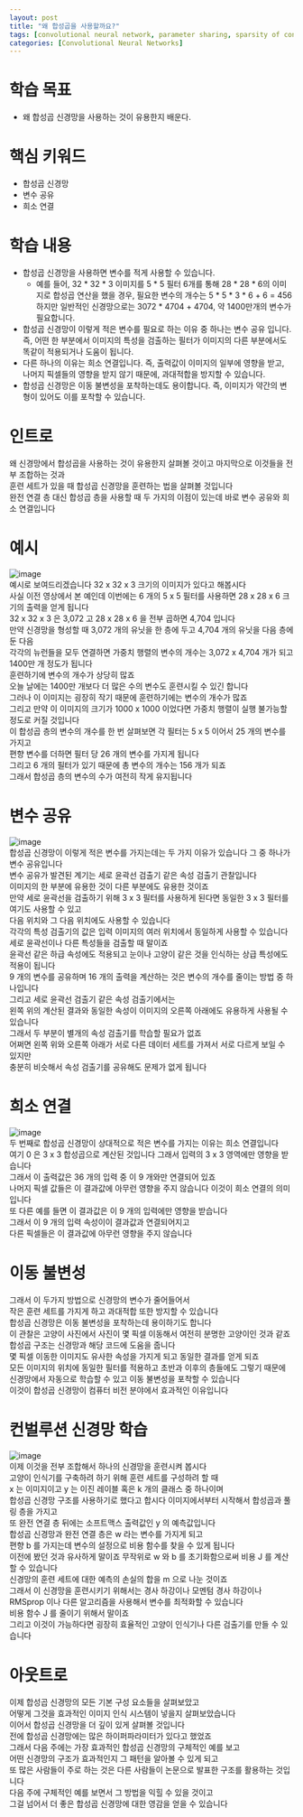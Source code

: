 ```yaml
---
layout: post
title: "왜 합성곱을 사용할까요?"
tags: [convolutional neural network, parameter sharing, sparsity of connection]
categories: [Convolutional Neural Networks]
---
```


# 학습 목표
- 왜 합성곱 신경망을 사용하는 것이 유용한지 배운다.

# 핵심 키워드
- 합성곱 신경망
- 변수 공유
- 희소 연결

# 학습 내용
- 합성곱 신경망을 사용하면 변수를 적게 사용할 수 있습니다.
  - 예를 들어, 32 * 32 * 3 이미지를 5 * 5 필터 6개를 통해 28 * 28 * 6의 이미지로 합성곱 연산을 했을 경우, 필요한 변수의 개수는 5 * 5 * 3 * 6 + 6 = 456 하지만 일반적인 신경망으로는 3072 * 4704 + 4704, 약 1400만개의 변수가 필요합니다.
- 합성곱 신경망이 이렇게 적은 변수를 필요로 하는 이유 중 하나는 변수 공유 입니다. 즉, 어떤 한 부분에서 이미지의 특성을 검출하는 필터가 이미지의 다른 부분에서도 똑같이 적용되거나 도움이 됩니다.
- 다른 하나의 이유는 희소 연결입니다. 즉, 출력값이 이미지의 일부에 영향을 받고, 나머지 픽셀들의 영향을 받지 않기 때문에, 과대적합을 방지할 수 있습니다.
- 합성곱 신경망은 이동 불변성을 포착하는데도 용이합니다. 즉, 이미지가 약간의 변형이 있어도 이를 포착할 수 있습니다.

# 인트로
왜 신경망에서 합성곱을 사용하는 것이 유용한지 살펴볼 것이고 마지막으로 이것들을 전부 조합하는 것과             
훈련 세트가 있을 때 합성곱 신경망을 훈련하는 법을 살펴볼 것입니다            
완전 연결 층 대신 합성곱 층을 사용할 때 두 가지의 이점이 있는데  바로 변수 공유와 희소 연결입니다            

# 예시
![image](https://user-images.githubusercontent.com/50114210/71471255-46c41780-2812-11ea-9684-96f387cd1b58.png)                    
예시로 보여드리겠습니다 32 x 32 x 3 크기의 이미지가 있다고 해봅시다            
사실 이전 영상에서 본 예인데 이번에는 6 개의 5 x 5 필터를 사용하면 28 x 28 x 6 크기의 출력을 얻게 됩니다            
32 x 32 x 3 은 3,072 고 28 x 28 x 6 을 전부 곱하면 4,704 입니다            
만약 신경망을 형성할 때 3,072 개의 유닛을 한 층에 두고  4,704 개의 유닛을 다음 층에 둔 다음            
각각의 뉴런들을 모두 연결하면 가중치 행렬의 변수의 개수는 3,072 x 4,704 개가 되고 1400만 개 정도가 됩니다            
훈련하기에 변수의 개수가 상당히 많죠            
오늘 날에는 1400만 개보다 더 많은 수의 변수도 훈련시킬 수 있긴 합니다            
그러나 이 이미지는 굉장히 작기 때문에 훈련하기에는 변수의 개수가 많죠            
그리고 만약 이 이미지의 크기가 1000 x 1000 이었다면 가중치 행렬이 실행 불가능할 정도로 커질 것입니다            
이 합성곱 층의 변수의 개수를 한 번 살펴보면 각 필터는 5 x 5 이어서 25 개의 변수를 가지고            
편향 변수를 더하면 필터 당 26 개의 변수를 가지게 됩니다            
그리고 6 개의 필터가 있기 때문에 총 변수의 개수는 156 개가 되죠            
그래서 합성곱 층의 변수의 수가 여전히 작게 유지됩니다            

# 변수 공유
![image](https://user-images.githubusercontent.com/50114210/71471270-54799d00-2812-11ea-9c64-e7f04795dbdc.png)              
합성곱 신경망이 이렇게 적은 변수를 가지는데는 두 가지 이유가 있습니다 그 중 하나가 변수 공유입니다              
변수 공유가 발견된 계기는 세로 윤곽선 검출기 같은 속성 검출기 관찰입니다              
이미지의 한 부분에 유용한 것이 다른 부분에도 유용한 것이죠              
만약 세로 윤곽선을 검출하기 위해 3 x 3 필터를 사용하게 된다면 동일한 3 x 3 필터를 여기도 사용할 수 있고              
다음 위치와 그 다음 위치에도 사용할 수 있습니다              
각각의 특성 검출기의 값은 입력 이미지의 여러 위치에서  동일하게 사용할 수 있습니다              
세로 윤곽선이나 다른 특성들을 검출할 때 말이죠              
윤곽선 같은 하급 속성에도 적용되고 눈이나 고양이 같은 것을 인식하는 상급 특성에도 적용이 됩니다              
9 개의 변수를 공유하며 16 개의 출력을 계산하는 것은 변수의 개수를 줄이는 방법 중 하나입니다              
그리고 세로 윤곽선 검출기 같은 속성 검출기에서는               
왼쪽 위의 계산된 결과와 동일한 속성이 이미지의 오른쪽 아래에도 유용하게 사용될 수 있습니다              
그래서 두 부분이 별개의 속성 검출기를 학습할 필요가 없죠              
어쩌면 왼쪽 위와 오른쪽 아래가 서로 다른 데이터 세트를 가져서 서로 다르게 보일 수 있지만              
충분히 비슷해서 속성 검출기를 공유해도 문제가 없게 됩니다              

# 희소 연결
![image](https://user-images.githubusercontent.com/50114210/71471300-68250380-2812-11ea-98ac-f2076f143bfb.png)                         
두 번째로 합성곱 신경망이 상대적으로 적은 변수를 가지는 이유는 희소 연결입니다                
여기 0 은 3 x 3 합성곱으로 계산된 것입니다 그래서 입력의 3 x 3 영역에만 영향을 받습니다                
그래서 이 출력값은 36 개의 입력 중 이 9 개와만 연결되어 있죠                
나머지 픽셀 값들은 이 결과값에 아무런 영향을 주지 않습니다 이것이 희소 연결의 의미입니다                
또 다른 예를 들면 이 결과값은 이 9 개의 입력에만 영향을 받습니다                
그래서 이 9 개의 입력 속성이이 결과값과 연결되어지고                 
다른 픽셀들은 이 결과값에 아무런 영향을 주지 않습니다                

# 이동 불변성
그래서 이 두가지 방법으로 신경망의 변수가 줄어들어서                 
작은 훈련 세트를 가지게 하고 과대적합 또한 방지할 수 있습니다                
합성곱 신경망은 이동 불변성을 포착하는데 용이하기도 합니다                
이 관찰은 고양이 사진에서 사진이 몇 픽셀 이동해서 여전히 분명한 고양이인 것과 같죠                
합성곱 구조는 신경망과 해당 코드에 도움을 줍니다                
몇 픽셀 이동한 이미지도 유사한 속성을 가지게 되고 동일한 결과를 얻게 되죠                
모든 이미지의 위치에 동일한 필터를 적용하고 초반과 이후의 층들에도 그렇기 때문에                 
신경망에서 자동으로 학습할 수 있고 이동 불변성을 포착할 수 있습니다                
이것이 합성곱 신경망이 컴퓨터 비전 분야에서 효과적인 이유입니다                

# 컨벌루션 신경망 학습
![image](https://user-images.githubusercontent.com/50114210/71471320-7a06a680-2812-11ea-82f5-7336f3d0d663.png)                                
이제 이것을 전부 조합해서 하나의 신경망을 훈련시켜 봅시다                    
고양이 인식기를 구축하려 하기 위해 훈련 세트를 구성하려 할 때                    
x 는 이미지이고 y 는 이진 레이블 혹은 k 개의 클래스 중 하나이며                    
합성곱 신경망 구조를 사용하기로 했다고 합시다 이미지에서부터 시작해서 합성곱과 풀링 층을 가지고                    
또 완전 연결 층 뒤에는 소프트맥스 출력값인 y 의 예측값입니다                    
합성곱 신경망과 완전 연결 층은 w 라는 변수를 가지게 되고                    
편향 b 를 가지는데 변수의 설정으로 비용 함수를 찾을 수 있게 됩니다                    
이전에 봤던 것과 유사하게 말이죠 무작위로 w 와 b 를 초기화함으로써 비용 J 를 계산할 수 있습니다                    
신경망의 훈련 세트에 대한 예측의 손실의 합을 m 으로 나눈 것이죠                    
그래서 이 신경망을 훈련시키기 위해서는 경사 하강이나 모멘텀 경사 하강이나                    
RMSprop 이나 다른 알고리즘을 사용해서 변수를 최적화할 수 있습니다                    
비용 함수 J 를 줄이기 위해서 말이죠                    
그리고 이것이 가능하다면 굉장히 효율적인 고양이 인식기나 다른 검출기를 만들 수 있습니다                    

# 아웃트로
이제 합성곱 신경망의 모든 기본 구성 요소들을 살펴보았고                    
어떻게 그것을 효과적인 이미지 인식 시스템이 넣을지 살펴보았습니다                    
이어서 합성곱 신경망을 더 깊이 있게 살펴볼 것입니다                    
전에 합성곱 신경망에는 많은 하이퍼파라미터가 있다고 했었죠                    
그래서 다음 주에는 가장 효과적인 합성곱 신경망의 구체적인 예를 보고                    
어떤 신경망의 구조가 효과적인지 그 패턴을 알아볼 수 있게 되고                    
또 많은 사람들이 주로 하는 것은 다른 사람들이 논문으로 발표한 구조를 활용하는 것입니다                     
다음 주에 구체적인 예를 보면서 그 방법을 익힐 수 있을 것이고                    
그걸 넘어서 더 좋은 합성곱 신경망에 대한 영감을 얻을 수 있습니다                    
